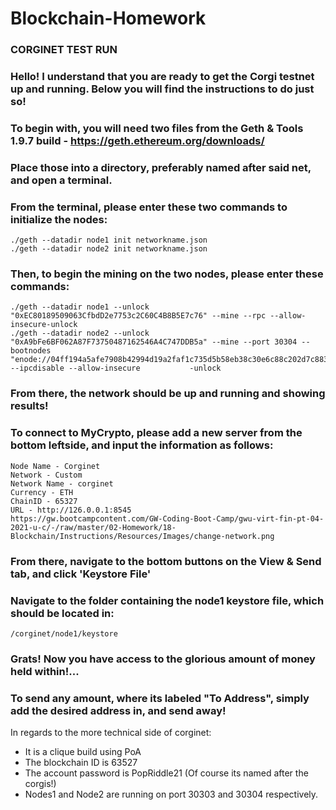 # Blockchain-Homework









                                                    


### CORGINET TEST RUN ###




### Hello! I understand that you are ready to get the Corgi testnet up and running. Below you will find the instructions to do just so!



### To begin with, you will need two files from the Geth & Tools 1.9.7 build - https://geth.ethereum.org/downloads/


### Place those into a directory, preferably named after said net, and open a terminal.

### From the terminal, please enter these two commands to initialize the nodes:
    ./geth --datadir node1 init networkname.json
    ./geth --datadir node2 init networkname.json
 
### Then, to begin the mining on the two nodes, please enter these commands:

    ./geth --datadir node1 --unlock "0xEC80189509063CfbdD2e7753c2C60C4B8B5E7c76" --mine --rpc --allow-insecure-unlock
    ./geth --datadir node2 --unlock "0xA9bFe6BF062A87F73750487162546A4C747DDB5a" --mine --port 30304 --bootnodes "enode://04ff194a5afe7908b42994d19a2faf1c735d5b58eb38c30e6c88c202d7c8832eff6820424a73ca60ee9103b8bcffea5d29a836dcf668fcba0cc9bf6d56b03103@127.0.0.1:30303" --ipcdisable --allow-insecure           -unlock 

### From there, the network should be up and running and showing results!




### To connect to MyCrypto, please add a new server from the bottom leftside, and input the information as follows:
    Node Name - Corginet
    Network - Custom
    Network Name - corginet
    Currency - ETH
    ChainID - 65327
    URL - http://126.0.0.1:8545
    https://gw.bootcampcontent.com/GW-Coding-Boot-Camp/gwu-virt-fin-pt-04-2021-u-c/-/raw/master/02-Homework/18-Blockchain/Instructions/Resources/Images/change-network.png
### From there, navigate to the bottom buttons on the View & Send tab, and click 'Keystore File'


### Navigate to the folder containing the node1 keystore file, which should be located in:
    /corginet/node1/keystore
    
### Grats! Now you have access to the glorious amount of money held within!...



### To send any amount, where its labeled "To Address", simply add the desired address in, and send away!








In regards to the more technical side of corginet:


- It is a clique build using PoA
- The blockchain ID is 63527
- The account password is PopRiddle21 (Of course its named after the corgis!)
- Nodes1 and Node2 are running on port 30303 and 30304 respectively.
